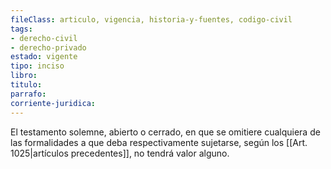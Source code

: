 ```yaml
---
fileClass: articulo, vigencia, historia-y-fuentes, codigo-civil
tags:
- derecho-civil
- derecho-privado
estado: vigente
tipo: inciso
libro:
titulo:
parrafo:
corriente-juridica:
---
```

El testamento solemne, abierto o cerrado, en que se omitiere cualquiera de las formalidades a que deba respectivamente sujetarse, según los [[Art. 1025|artículos precedentes]], no tendrá valor alguno.